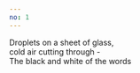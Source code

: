 ```yaml
---
no: 1
---
```


Droplets on a sheet of glass,  
cold air cutting through -  
The black and white of the words